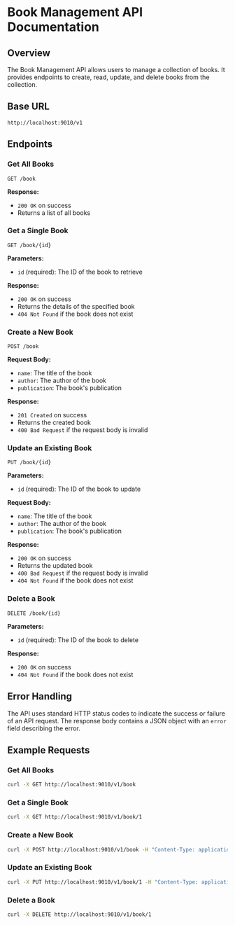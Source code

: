 # Book Management API Documentation

## Overview
The Book Management API allows users to manage a collection of books. It provides endpoints to create, read, update, and delete books from the collection.

## Base URL
```
http://localhost:9010/v1
```

## Endpoints

### Get All Books
```
GET /book
```
**Response:**
- `200 OK` on success
- Returns a list of all books

### Get a Single Book
```
GET /book/{id}
```
**Parameters:**
- `id` (required): The ID of the book to retrieve

**Response:**
- `200 OK` on success
- Returns the details of the specified book
- `404 Not Found` if the book does not exist

### Create a New Book
```
POST /book
```
**Request Body:**
- `name`: The title of the book
- `author`: The author of the book
- `publication`: The book's publication

**Response:**
- `201 Created` on success
- Returns the created book
- `400 Bad Request` if the request body is invalid

### Update an Existing Book
```
PUT /book/{id}
```
**Parameters:**
- `id` (required): The ID of the book to update

**Request Body:**
- `name`: The title of the book
- `author`: The author of the book
- `publication`: The book's publication

**Response:**
- `200 OK` on success
- Returns the updated book
- `400 Bad Request` if the request body is invalid
- `404 Not Found` if the book does not exist

### Delete a Book
```
DELETE /book/{id}
```
**Parameters:**
- `id` (required): The ID of the book to delete

**Response:**
- `200 OK` on success
- `404 Not Found` if the book does not exist

## Error Handling
The API uses standard HTTP status codes to indicate the success or failure of an API request. The response body contains a JSON object with an `error` field describing the error.

## Example Requests
### Get All Books
```bash
curl -X GET http://localhost:9010/v1/book
```

### Get a Single Book
```bash
curl -X GET http://localhost:9010/v1/book/1
```

### Create a New Book
```bash
curl -X POST http://localhost:9010/v1/book -H "Content-Type: application/json" -d '{"title": "New Book", "author": "Author Name"}'
```

### Update an Existing Book
```bash
curl -X PUT http://localhost:9010/v1/book/1 -H "Content-Type: application/json" -d '{"title": "Updated Title"}'
```

### Delete a Book
```bash
curl -X DELETE http://localhost:9010/v1/book/1
```
